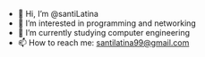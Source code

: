 - 👋 Hi, I’m @santiLatina
- 👀 I’m interested in programming and networking
- 🌱 I’m currently studying computer engineering
- 📫 How to reach me: santilatina99@gmail.com

<!---
santiLatina/santiLatina is a ✨ special ✨ repository because its `README.md` (this file) appears on your GitHub profile.
You can click the Preview link to take a look at your changes.
--->
